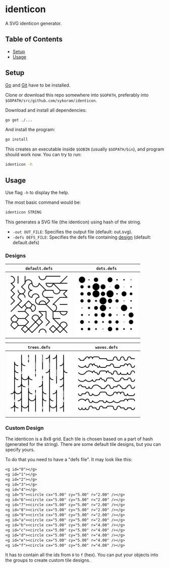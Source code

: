 # identicon

A SVG identicon generator.

## Table of Contents

- [Setup](#setup)
- [Usage](#usage)


## Setup

[Go](https://golang.org/) and [Git](https://git-scm.com/) have to be installed.

Clone or download this repo somewhere into `$GOPATH`, preferably into `$GOPATH/src/github.com/sykoram/identicon`.

Download and install all dependencies:
```sh
go get ./...
```

And install the program:
```sh
go install
```

This creates an executable inside `$GOBIN` (usually `$GOPATH/bin`), and program should work now. You can try to run:

```sh
identicon -h
```


## Usage

Use flag `-h` to display the help.

The most basic command would be:
```sh
identicon STRING
```
This generates a SVG file (the identicon) using hash of the string.

- `-out OUT_FILE`: Specifies the output file (default: out.svg).
- `-defs DEFS_FILE`: Specifies the defs file containing [design](#custom-design) (default: default.defs)


### Designs

`default.defs` | `dots.defs` 
---------------|-------------
<img src="./resources/default.svg" width="200" height="200"> | <img src="./resources/dots.svg" width="200" height="200">

`trees.defs` | `waves.defs`
-------------|-------------
<img src="./resources/trees.svg" width="200" height="200"> | <img src="./resources/waves.svg" width="200" height="200">


### Custom Design

The identicon is a 8x8 grid. Each tile is chosen based on a part of hash (generated for the string). There are some default tile designs, but you can specify yours.

To do that you need to have a "defs file". It may look like this:
```
<g id="0"></g>
<g id="1"></g>
<g id="2"></g>
<g id="3"></g>
<g id="4"></g>
<g id="5"><circle cx="5.00" cy="5.00" r="2.00" /></g>
<g id="6"><circle cx="5.00" cy="5.00" r="2.00" /></g>
<g id="7"><circle cx="5.00" cy="5.00" r="2.00" /></g>
<g id="8"><circle cx="5.00" cy="5.00" r="2.00" /></g>
<g id="9"><circle cx="5.00" cy="5.00" r="2.00" /></g>
<g id="a"><circle cx="5.00" cy="5.00" r="2.00" /></g>
<g id="b"><circle cx="5.00" cy="5.00" r="4.00" /></g>
<g id="c"><circle cx="5.00" cy="5.00" r="4.00" /></g>
<g id="d"><circle cx="5.00" cy="5.00" r="4.00" /></g>
<g id="e"><circle cx="5.00" cy="5.00" r="4.00" /></g>
<g id="f"><circle cx="5.00" cy="5.00" r="4.00" /></g>
```

It has to contain all the ids from `0` to `f` (hex). You can put your objects into the groups to create custom tile designs.

